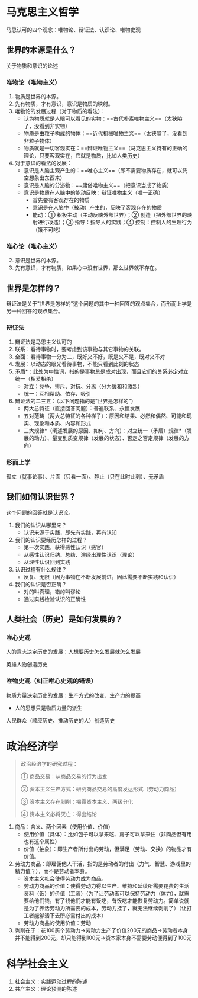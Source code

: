 # 马克思主义哲学

马思认可的四个观念：唯物论、辩证法、认识论、唯物史观

## 世界的本源是什么？

关于物质和意识的论述

### 唯物论（唯物主义）

1. 物质是世界的本源。
2. 先有物质，才有意识，意识是物质的映射。
3. 唯物论的发展过程（对于物质的看法）：
   - 认为物质就是人眼可以看见的实物：==古代朴素唯物主义==（太狭隘了，没看到非实物）
   - 物质是由粒子构成的物体：==近代机械唯物主义==（太狭隘了，没看到非粒子物体）
   - 物质就是一切客观实在：==辩证唯物主义==（马克思主义持有的正确的理论，只要客观实在，它就是物质，比如人类历史）
4. 对于意识的看法的发展：
   - 意识是人脑主观产生的：==唯心主义==（即不需要物质存在，就可以凭空想象出东西来）
   - 意识是人脑的分泌物：==庸俗唯物主义==（把意识当成了物质）
   - 意识是物质在人脑中的能动反映：辩证唯物主义（唯一正确）
     - 首先要有客观存在的物质
     - 意识是在人脑中（被动）产生的，反映了客观存在的物质
     - 能动：① 积极主动（主动反映外部世界）；② 创造（把外部世界的映射进行改造）；③ 指导：指导人的实践；④ 控制：控制人的生理行为（饿不可吃）

### 唯心论（唯心主义）

2. 意识是世界的本源。
3. 先有意识，才有物质，如果心中没有世界，那么世界就不存在。

## 世界是怎样的？

辩证法是关于"世界是怎样的"这个问题的其中一种回答的观点集合，而形而上学是另一种回答的观点集合。

### 辩证法

1. 辩证法是马思主义认可的
2. 联系：看待事物时，要考虑到该事物与其它事物的关联。
3. 全面：看待事物一分为二，既好又不好，既是又不是，既对又不对
4. 发展：以动态的眼光看待事物，不能只看到此刻的状态
5. 矛盾*：此处为中性词，指的是事物总是成对出现，而且它们的关系必定对立统一（相爱相杀）
   - 对立：竞争、排斥、对抗、分离（分为缓和和激烈）
   - 统一：互相帮助、依存、吸引
6. 辩证法的二三五：（以下问题指的是"世界是怎样的"）
   - 两大总特征（直接回答问题）：普遍联系、永恒发展
   - 五对范畴（两大总特征的各种样子）：原因和结果、必然和偶然、可能和现实、现象和本质、内容和形式
   - 三大规律*（阐述发展的原因、如何、方向）：对立统一（矛盾）规律\*（发展的动力）、量变到质变规律（发展的状态）、否定之否定规律（发展的方向）

### 形而上学

孤立（就事论事）、片面（只看一面）、静止（只在此时此刻）、无矛盾

## 我们如何认识世界？

这个问题的回答就是认识论。

1. 我们的认识从哪里来？
   - 认识来源于实践，即先有实践，再有认知
2. 我们的认识要经历怎样的过程？
   - 第一次实践，获得感性认识（感官）
   - 从感性认识归纳、总结、演绎出理性认识（理论）
   - 从理性认识回到实践
3. 认识过程有什么规律？
   - 反复、无限（因为事物在不断发展前进，因此需要不断实践和认识）
4. 我们的认识是否正确？
   - 对的叫真理，错的叫谬论
   - 通过实践检验认识的正确性

## 人类社会（历史）是如何发展的？

### 唯心史观

人的意志决定历史的发展：人想要历史怎么发展就怎么发展

英雄人物创造历史

### 唯物史观（纠正唯心史观的错误）

物质力量决定历史的发展：生产方式的改变、生产力的提高

- 人的思想只是物质力量的派生

人民群众（顺应历史、推动历史的人）创造历史

# 政治经济学

> 政治经济学的研究过程：
>
> ① 商品交易：从商品交易的行为出发
>
> ② 资本主义生产方式：研究商品交易的高度发达形式（劳动力商品）
>
> ③ 资本主义存在剥削：揭露资本主义、两级分化
>
> ④ 资本主义必将灭亡：得出结论

1. 商品：含义、两个因素（使用价值、价值）
   - 使用价值（具体）：比如包子可以拿来吃、房子可以拿来住（非商品但有用也有这个属性）
   - 价值（抽象）：即生产者所付出的劳动，但满足（劳动、交换）的物品才有价值。
2. 劳动力商品：即雇佣他人干活，指的是劳动者的付出（力气、智慧、游戏里的精力值？），而不是劳动者本身。
   - 资本主义社会使得劳动力成为商品。
   - 劳动力商品的价值：使得劳动力得以生产、维持和延续所需要花费的生活资料（饭）的价值（工资）（为了让劳动者可以保持劳动力（体力），就需要给他们钱，有了钱他们才能有饭吃，有饭吃才能恢复劳动力。简单说就是为了养活劳动力所需要的成本，劳动力挂了，就无法继续剥削了）（让打工者能够活下去所必需付出的成本）
   - 劳动力商品的使用价值：劳动
3. 剥削在于：花100买个劳动力->劳动力生产了价值200元的商品->劳动者本身并不能得到200元，却只能得到100元->资本家本身不需要劳动便得到了100元

# 科学社会主义

1. 社会主义：实践运动过程的陈述
2. 共产主义：理论预测的陈述

